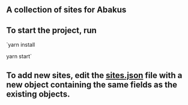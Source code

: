 ## A collection of sites for Abakus

## To start the project, run

`yarn install

yarn start`

## To add new sites, edit the [sites.json](src/sites.json) file with a new object containing the same fields as the existing objects.
